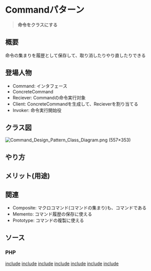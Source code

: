 # Commandパターン

> **命令をクラスにする**


## 概要

命令の集まりを履歴として保存して、取り消したりやり直したりできる



## 登場人物

- Command: インタフェース
- ConcreteCommand
- Reciever: Commandの命令実行対象
- Client: ConcreteCommandを生成して、Recieverを割り当てる
- Invoker: 命令実行開始役

## クラス図

![Command\_Design\_Pattern\_Class\_Diagram\.png \(557×353\)](https://upload.wikimedia.org/wikipedia/commons/8/8e/Command_Design_Pattern_Class_Diagram.png)

## やり方


## メリット(用途)

## 関連
  
- Composite: マクロコマンド(コマンドの集まり)も、コマンドである
- Memento: コマンド履歴の保存に使える
- Prototype: コマンドの複製に使える


## ソース

### PHP

[include](../../patterns/Command/ShellCommand.php)
[include](../../patterns/Command/MakeDirectoryCommand.php)
[include](../../patterns/Command/RemoveDirectoryCommand.php)
[include](../../patterns/Command/ShellScript.php)
[include](../../patterns/Command/FileSystem.php)
[include](../../patterns/Command/hello.php)
[include](../../patterns/Command/index.php)
